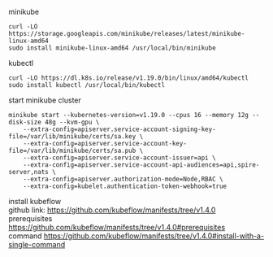 minikube
```
curl -LO https://storage.googleapis.com/minikube/releases/latest/minikube-linux-amd64
sudo install minikube-linux-amd64 /usr/local/bin/minikube
```
kubectl
```
curl -LO https://dl.k8s.io/release/v1.19.0/bin/linux/amd64/kubectl
sudo install kubectl /usr/local/bin/kubectl
```
start minikube cluster
```
minikube start --kubernetes-version=v1.19.0 --cpus 16 --memory 12g --disk-size 48g --kvm-gpu \
    --extra-config=apiserver.service-account-signing-key-file=/var/lib/minikube/certs/sa.key \
    --extra-config=apiserver.service-account-key-file=/var/lib/minikube/certs/sa.pub \
    --extra-config=apiserver.service-account-issuer=api \
    --extra-config=apiserver.service-account-api-audiences=api,spire-server,nats \
    --extra-config=apiserver.authorization-mode=Node,RBAC \
    --extra-config=kubelet.authentication-token-webhook=true 
```

install kubeflow <br>
github link: https://github.com/kubeflow/manifests/tree/v1.4.0 <br>
prerequisites https://github.com/kubeflow/manifests/tree/v1.4.0#prerequisites <br>
command https://github.com/kubeflow/manifests/tree/v1.4.0#install-with-a-single-command <br>
